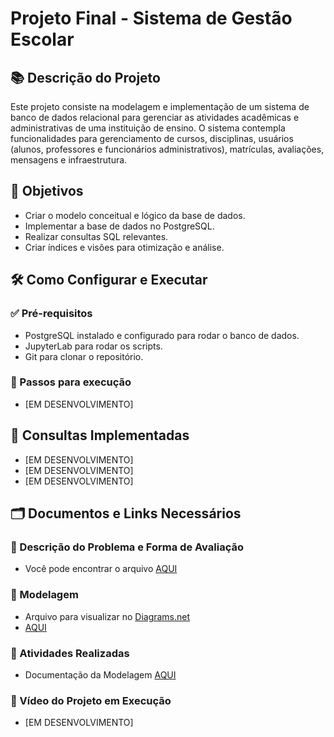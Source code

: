 # Projeto Final - Sistema de Gestão Escolar

## 📚 Descrição do Projeto

Este projeto consiste na modelagem e implementação de um sistema de banco de dados relacional para gerenciar as atividades acadêmicas e administrativas de uma instituição de ensino. O sistema contempla funcionalidades para gerenciamento de cursos, disciplinas, usuários (alunos, professores e funcionários administrativos), matrículas, avaliações, mensagens e infraestrutura.

## 🎯 Objetivos

- Criar o modelo conceitual e lógico da base de dados.
- Implementar a base de dados no PostgreSQL.
- Realizar consultas SQL relevantes.
- Criar índices e visões para otimização e análise.

## 🛠️ Como Configurar e Executar

### ✅ Pré-requisitos

- PostgreSQL instalado e configurado para rodar o banco de dados.
- JupyterLab para rodar os scripts.
- Git para clonar o repositório.

### 🚀 Passos para execução
 - [EM DESENVOLVIMENTO]


## 🔎 Consultas Implementadas
 - [EM DESENVOLVIMENTO]
 - [EM DESENVOLVIMENTO]
 - [EM DESENVOLVIMENTO]

## 🗂️ Documentos e Links Necessários

### 📝 Descrição do Problema e Forma de Avaliação
 - Você pode encontrar o arquivo [AQUI](documentos/descricao_projeto_final_bd.pdf)

### 📝 Modelagem
 - Arquivo para visualizar no [Diagrams.net](https://app.diagrams.net/)
 - [AQUI](documentos/der_sistema_gestao_escolar.drawio)

### 📝 Atividades Realizadas
 - Documentação da Modelagem [AQUI](documentos/Documentação%20do%20Projeto%20Final.docx)

### 🎥 Vídeo do Projeto em Execução
 - [EM DESENVOLVIMENTO]


